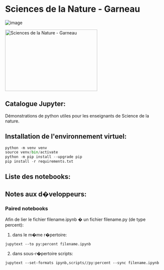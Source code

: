 # Sciences de la Nature - Garneau
![image](https://github.com/Benjamin-GosselinCliche/SciencesDeLaNature_Garneau_Catalogue_Jupyter/assets/21174453/35aebb6d-4c62-41a9-8b3c-a44c2022ae54)

<img src="https://github.com/Benjamin-GosselinCliche/SciencesDeLaNature_Garneau_Catalogue_Jupyter/assets/21174453/35aebb6d-4c62-41a9-8b3c-a44c2022ae54" alt="Sciences de la Nature - Garneau" width="300" height="200">

## Catalogue Jupyter: 
Démonstrations de python utiles pour les enseignants de Science de la nature.

## Installation de l'environnement virtuel:

```python
python -m venv venv
source venv/bin/activate
python -m pip install --upgrade pip
pip install -r requirements.txt
```



## Liste des notebooks:




## Notes aux d�veloppeurs:

### Paired notebooks

Afin de lier le fichier filename.ipynb � un fichier filename.py (de type percent):

1) dans le m�me r�pertoire:
```
jupytext --to py:percent filename.ipynb
```

2) dans sous-r�pertoire scripts:
```
jupytext --set-formats ipynb,scripts//py:percent --sync filename.ipynb
```

